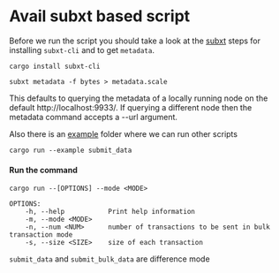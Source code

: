# Avail subxt based script 

Before we run the script you should take a look at the [subxt](https://github.com/maticnetwork/subxt/tree/luka/avail-standalone-example) steps for installing `subxt-cli` and to get `metadata`. 

```
cargo install subxt-cli
```

```
subxt metadata -f bytes > metadata.scale
```
This defaults to querying the metadata of a locally running node on the default http://localhost:9933/. If querying a different node then the metadata command accepts a --url argument.

Also there is an [example](https://github.com/maticnetwork/subxt/tree/luka/avail-standalone-example/examples) folder where we can run other scripts

```
cargo run --example submit_data
```


#### Run the command 

```
cargo run --[OPTIONS] --mode <MODE>
```

```
OPTIONS:
    -h, --help           Print help information
    -m, --mode <MODE>
    -n, --num <NUM>      number of transactions to be sent in bulk transaction mode
    -s, --size <SIZE>    size of each transaction
```

`submit_data` and `submit_bulk_data` are difference mode

